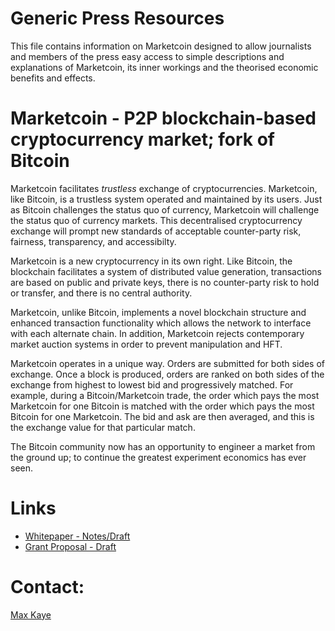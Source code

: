 # Generic Press Resources

This file contains information on Marketcoin designed to allow journalists and members of the press easy access to simple descriptions and explanations of Marketcoin, its inner workings and the theorised economic benefits and effects.

# Marketcoin - P2P blockchain-based cryptocurrency market; fork of Bitcoin

Marketcoin facilitates *trustless* exchange of cryptocurrencies. Marketcoin, like Bitcoin, is a trustless system operated and maintained by its users. Just as Bitcoin challenges the status quo of currency, Marketcoin will challenge the status quo of currency markets. This decentralised cryptocurrency exchange will prompt new standards of acceptable counter-party risk, fairness, transparency, and accessibilty.

Marketcoin is a new cryptocurrency in its own right. Like Bitcoin, the blockchain facilitates a system of distributed value generation, transactions are based on public and private keys, there is no counter-party risk to hold or transfer, and there is no central authority.

Marketcoin, unlike Bitcoin, implements a novel blockchain structure and enhanced transaction functionality which allows the network to interface with each alternate chain. In addition, Marketcoin rejects contemporary market auction systems in order to prevent manipulation and HFT.

Marketcoin operates in a unique way. Orders are submitted for both sides of exchange. Once a block is produced, orders are ranked on both sides of the exchange from highest to lowest bid and progressively matched. For example, during a Bitcoin/Marketcoin trade, the order which pays the most Marketcoin for one Bitcoin is matched with the order which pays the most Bitcoin for one Marketcoin. The bid and ask are then averaged, and this is the exchange value for that particular match.

The Bitcoin community now has an opportunity to engineer a market from the ground up; to continue the greatest experiment economics has ever seen.

# Links

* [Whitepaper - Notes/Draft](./README.md)
* [Grant Proposal - Draft](./GrantProposal.md)

# Contact:

[Max Kaye](mailto:m@xk.io)


